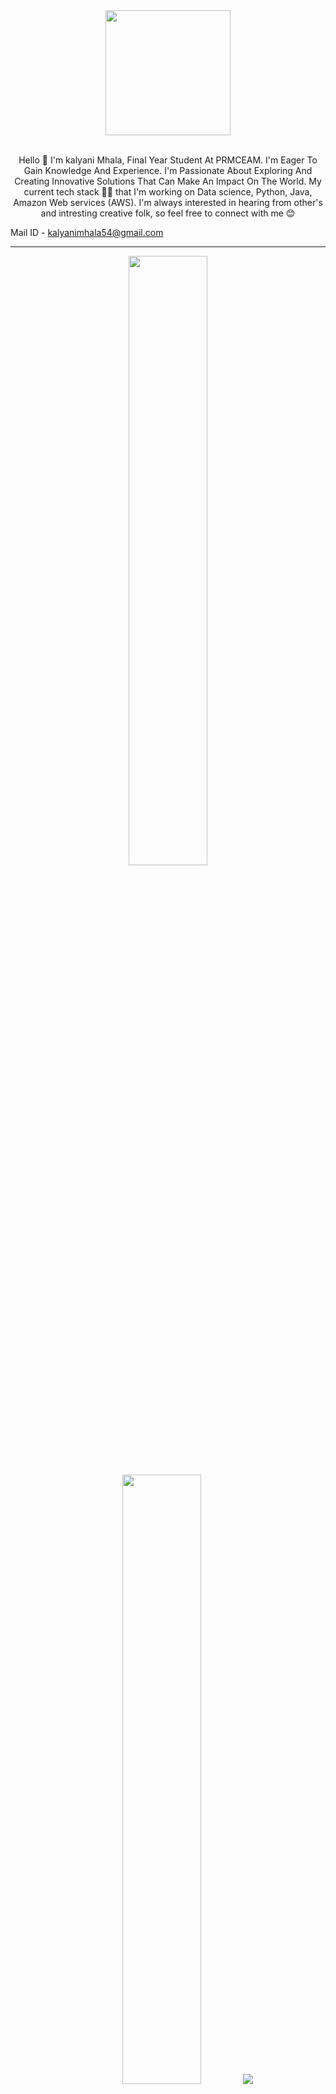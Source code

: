 
<div id="header" align="center">
  <img src="https://media.giphy.com/media/paTz7UZbPfTZFRYnnB/giphy.gif" width="200"/>
</div>
<br>
<p align="center">
Hello 👋 I'm kalyani Mhala, Final Year Student At PRMCEAM.
I'm Eager To Gain Knowledge And Experience.
I'm Passionate About Exploring And Creating Innovative Solutions That Can Make An Impact On The World. 
My current tech stack 👩‍💻 that I'm working on Data science, Python, Java, Amazon Web services (AWS).
I'm always interested in hearing from other's and intresting creative folk, so feel free to connect with me 😊
  
Mail ID - [kalyanimhala54@gmail.com](mailto:kalyanimhala54@gmail.com)
</br>
</p>


----
<p align="center">
  <img height="50%" width="auto" src ="https://github-readme-stats.vercel.app/api?username=kalyani2003&show_icons=true&count_private=true&theme=darcula&hide_border=true&hide=issues,contribs&bg_color=00000000">
  <img height="50%" width="auto" src ="https://github-readme-stats.vercel.app/api/top-langs/?username=kalyani2003&layout=compact&hide_border=true&theme=darcula&bg_color=00000000&langs_count=6&hide=jupyter%20notebook,tex,css,php&exclude_repo=Pacman-AI">
  <img src ="https://github-readme-streak-stats.herokuapp.com?user=kalyani2003&theme=darcula&hide_border=true&background=FFFFFF00">
  <br>
  <br>
</p>

<!-- <p align="center">
  <img align="left" src ="https://github-readme-stats.vercel.app/api/pin/?username=kalyani2003&repo=ytdx">
  <img align="right" src ="https://github-readme-stats.vercel.app/api/pin/?username=kalyani2003&repo=pixel-weather">
</p> -->

----
<p align="center">
<a href="https://twitter.com/kalyani_mhala">
  <img align="centre" alt="Kalyani's Twitter" width="30px" align="centre" src="https://simpleicons.now.sh/twitter/495f7e" />
</a>
<a href="https://instagram.com/unpredicted_soul">
  <img align="centre" alt="kalyani's Instagram" width="30px"  align="centre" src="https://simpleicons.now.sh/instagram/495f7e" />
</a>
<a href="https://www.linkedin.com/in/kalyani-mhala-59647921b">
  <img align="centre" alt="Kalyani's LinkedIn" width="30px" align="centre" src="https://simpleicons.now.sh/linkedin/495f7e" />
</a>
</p>


